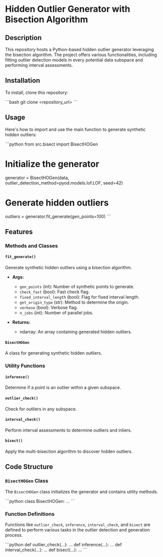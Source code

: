 # Hidden Outlier Generator with Bisection Algorithm

## Description

This repository hosts a Python-based hidden outlier generator leveraging the bisection algorithm. The project offers various functionalities, including fitting outlier detection models in every potential data subspace and performing interval assessments.

## Installation

To install, clone this repository:

\```bash
git clone <repository_url>
\```

## Usage

Here's how to import and use the main function to generate synthetic hidden outliers:

\```python
from src.bisect import BisectHOGen

# Initialize the generator
generator = BisectHOGen(data, outlier_detection_method=pyod.models.lof.LOF, seed=42)

# Generate hidden outliers
outliers = generator.fit_generate(gen_points=100)
\```

## Features

### Methods and Classes

#### `fit_generate()`

Generate synthetic hidden outliers using a bisection algorithm.

- **Args:**
    - `gen_points` (int): Number of synthetic points to generate.
    - `check_fast` (bool): Fast check flag.
    - `fixed_interval_length` (bool): Flag for fixed interval length.
    - `get_origin_type` (str): Method to determine the origin.
    - `verbose` (bool): Verbose flag.
    - `n_jobs` (int): Number of parallel jobs.

- **Returns:**
    - ndarray: An array containing generated hidden outliers.

#### `BisectHOGen`

A class for generating synthetic hidden outliers.

### Utility Functions

#### `inference()`

Determine if a point is an outlier within a given subspace.

#### `outlier_check()`

Check for outliers in any subspace.

#### `interval_check()`

Perform interval assessments to determine outliers and inliers.

#### `bisect()`

Apply the multi-bisection algorithm to discover hidden outliers.

## Code Structure

### `BisectHOGen` Class

The `BisectHOGen` class initializes the generator and contains utility methods.

\```python
class BisectHOGen:
...
\```

### Function Definitions

Functions like `outlier_check`, `inference`, `interval_check`, and `bisect` are defined to perform various tasks in the outlier detection and generation process.

\```python
def outlier_check(...):
...
def inference(...):
...
def interval_check(...):
...
def bisect(...):
...
\```

